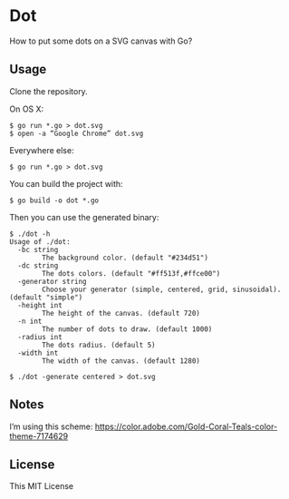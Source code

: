 # Dot

How to put some dots on a SVG canvas with Go?

## Usage

Clone the repository.

On OS X:

    $ go run *.go > dot.svg
    $ open -a “Google Chrome” dot.svg

Everywhere else:

    $ go run *.go > dot.svg

You can build the project with:

    $ go build -o dot *.go

Then you can use the generated binary:

    $ ./dot -h
    Usage of ./dot:
      -bc string
            The background color. (default "#234d51")
      -dc string
            The dots colors. (default "#ff513f,#ffce00")
      -generator string
            Choose your generator (simple, centered, grid, sinusoidal). (default "simple")
      -height int
            The height of the canvas. (default 720)
      -n int
            The number of dots to draw. (default 1000)
      -radius int
            The dots radius. (default 5)
      -width int
            The width of the canvas. (default 1280)

    $ ./dot -generate centered > dot.svg

## Notes

I’m using this scheme: https://color.adobe.com/Gold-Coral-Teals-color-theme-7174629

## License

This MIT License
